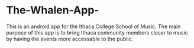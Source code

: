 # The-Whalen-App-

This is an android app for the Ithaca College School of Music. 
The main purpose of this app is to bring Ithaca community members closer to music 
by having the events more accessable to the public. 
